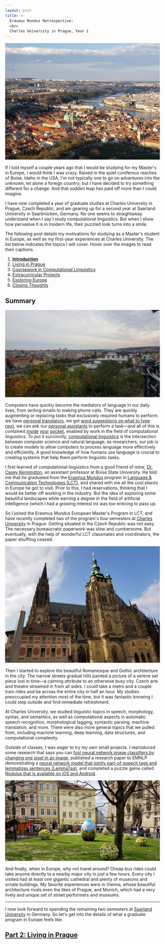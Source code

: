 ```yaml
---
layout: post
title: >-
  Erasmus Mundus Retrospective:
  <br>
  Charles University in Prague, Year 1
---
```


![Prague Aerial](/public/img/prague-city-aerial.jpg "A view of Prague from the Petřín Lookout Tower")

If I told myself a couple years ago that I would be studying for my Master's in Europe, I would think I was crazy. Raised in the quiet coniferous reaches of Boise, Idaho in the USA, I'm not typically one to go on adventures into the unknown, let alone a foreign country; but I have decided to try something different for a change. And that sudden leap has paid off more than I could imagine.

I have now completed a year of graduate studies at Charles University in Prague, Czech Republic, and am gearing up for a second year at Saarland University in Saarbrücken, Germany. No one seems to straightaway understand when I say I study computational linguistics. But when I show how pervasive it is in modern life, their puzzled look turns into a smile.

The following post details my motivations for studying as a Master's student in Europe, as well as my first-year experiences at Charles University. The list below indicates the topics I will cover. Hover over the images to read their captions.

1. **[Introduction](/erasmus-mundus)**
1. [Living in Prague](/erasmus-living-in-prague)
1. [Coursework in Computational Linguistics](/erasmus-coursework-in-computational-linguistics)
1. [Extracurricular Projects](/erasmus-extracurricular-projects)
1. [Exploring Europe](/erasmus-exploring-europe)
1. [Closing Thoughts](/erasmus-mundus-conclusion)

## Summary

![Prague View](/public/img/prague-city-hill.jpg "Another view of Prague")

Computers have quickly become the mediators of language in our daily lives, from writing emails to making phone calls. They are quickly augmenting or replacing tasks that exclusively required humans to perform: we have [personal translators](https://en.wikipedia.org/wiki/Machine_translation), we get [word suggestions on what to type next](https://en.wikipedia.org/wiki/Autocomplete), we can ask our [personal assistants](https://en.wikipedia.org/wiki/Virtual_assistant) to perform a task&mdash;and all of this is contained [inside](https://translate.google.com/) [your](https://play.google.com/store/apps/details?id=com.google.android.inputmethod.latin) [pocket](https://assistant.google.com/), enabled by work in the field of computational linguistics. To put it succinctly, [computational linguistics](https://en.wikipedia.org/wiki/Computational_linguistics) is the intersection between computer science and natural language; as researchers, our job is to create models to allow computers to process language more effectively and efficiently. A good knowledge of how humans use language is crucial to creating systems that help them perform linguistic tasks.

I first learned of computational linguistics from a good friend of mine, [Dr. Casey Kennington](https://coen.boisestate.edu/faculty-staff/caseykennington/), an assistant professor at Boise State University. He told me that he graduated from the [Erasmus Mundus](https://ec.europa.eu/programmes/erasmus-plus/opportunities/individuals/students/erasmus-mundus-joint-master-degrees_en) program in [Language & Communication Technologies (LCT)](https://lct-master.org/), and shared with me all the cool places in Europe he got to visit. Prior to this, I had reservations, thinking that I would be better off working in the industry. But the idea of exploring some beautiful landscapes while earning a degree in the field of artificial intelligence (which I had a growing interest in) was too enticing to pass up.

So I joined the Erasmus Mundus European Master's Program in LCT, and have recently completed two of the program's four semesters at [Charles University](http://ufal.mff.cuni.cz/home-page) in Prague. Getting situated in the Czech Republic was not easy. The necessary bureaucratic paperwork was slow and cumbersome. But eventually, with the help of wonderful LCT classmates and coordinators, the paper shuffling ceased.

![Prague Castle](/public/img/prague-castle.jpg "Prague Castle")

Then I started to explore the beautiful Romanesque and Gothic architecture in the city. The narrow streets gradual hills painted a picture of a serene set piece lost in time&mdash;a calming attribute to an otherwise busy city. Czech arts and theatre streamed in from all sides. I could take a metro and a couple tram rides and be across the entire city in half an hour. My studies preoccupied my attention most of the time, but it was fantastic knowing I could step outside and find immediate refreshment.

At Charles University, we studied linguistic topics in speech, morphology, syntax, and semantics, as well as computational aspects in automatic speech recognition, morphological tagging, syntactic parsing, machine translation, and more. There were also more general topics that we pulled from, including machine learning, deep learning, data structures, and computational complexity.

Outside of classes, I was eager to try my own small projects. I reproduced some research that says you can [fool neural network image classifiers by changing one pixel in an image](https://github.com/Hyperparticle/one-pixel-attack-keras), published a research paper to EMNLP demonstrating a [neural network model that jointly part-of-speech tags and lemmatizes sentences (LemmaTag)](https://github.com/Hyperparticle/LemmaTag), and completed a puzzle game called [Nodulus that is available on iOS and Android](/nodulus).

![Prague View](/public/img/prague-easter-egg.jpg "A literal easter egg")

And finally, when in Europe, why not travel around? Cheap bus rides could take anyone directly to a nearby major city in just a few hours. Every city I visited had at least one gigantic cathedral and plenty of museums and ornate buildings. My favorite experiences were in Vienna, whose beautiful architecture rivals even the likes of Prague, and Munich, which had a very lively and unique set of street performers and museums.

---

I now look forward to spending the remaining two semesters at [Saarland University](https://www.uni-saarland.de/en/master/study-programmes/lang-lit/lst/description.html) in Germany. So let's get into the details of what a graduate program in Europe feels like.

## [Part 2: Living in Prague](/erasmus-living-in-prague)
